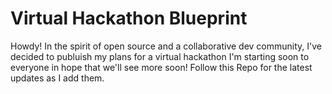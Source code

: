 # Virtual Hackathon Blueprint

Howdy! In the spirit of open source and a collaborative dev community, I've decided to publuish my plans for a virtual hackathon I'm starting soon to everyone in hope that we'll see more soon! Follow this Repo for the latest updates as I add them.
